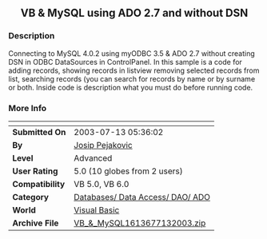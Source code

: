﻿<div align="center">

## VB & MySQL using ADO 2\.7 and without DSN


</div>

### Description

Connecting to MySQL 4.0.2 using myODBC 3.5 & ADO 2.7 without creating DSN in ODBC DataSources in ControlPanel. In this sample is a code for adding records, showing records in listview removing selected records from list, searching records (you can search for records by name or by surname or both. Inside code is description what you must do before running code.
 
### More Info
 


<span>             |<span>
---                |---
**Submitted On**   |2003-07-13 05:36:02
**By**             |[Josip Pejakovic](https://github.com/Planet-Source-Code/PSCIndex/blob/master/ByAuthor/josip-pejakovic.md)
**Level**          |Advanced
**User Rating**    |5.0 (10 globes from 2 users)
**Compatibility**  |VB 5\.0, VB 6\.0
**Category**       |[Databases/ Data Access/ DAO/ ADO](https://github.com/Planet-Source-Code/PSCIndex/blob/master/ByCategory/databases-data-access-dao-ado__1-6.md)
**World**          |[Visual Basic](https://github.com/Planet-Source-Code/PSCIndex/blob/master/ByWorld/visual-basic.md)
**Archive File**   |[VB\_&\_MySQL1613677132003\.zip](https://github.com/Planet-Source-Code/josip-pejakovic-vb-mysql-using-ado-2-7-and-without-dsn__1-46863/archive/master.zip)








